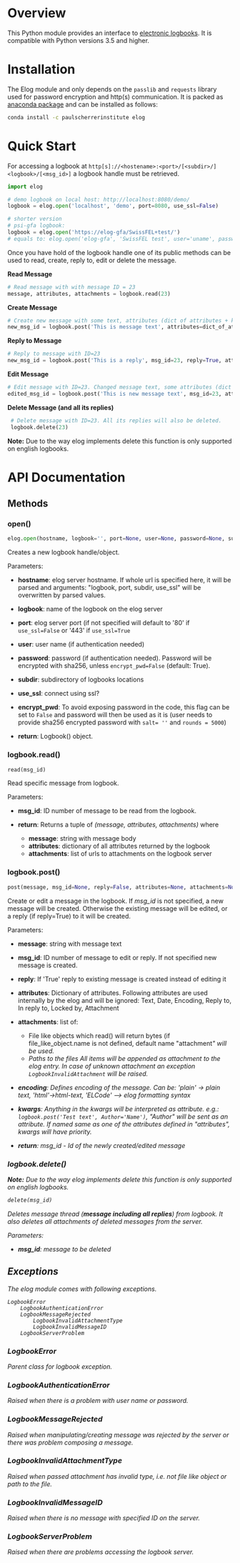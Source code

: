 # Overview
This Python module provides an interface to [electronic logbooks](https://midas.psi.ch/elog/). It is compatible with Python versions 3.5 and higher.

# Installation
The Elog module and only depends on the `passlib` and `requests` library used for password encryption and http(s) communication. It is packed as [anaconda package](https://anaconda.org/paulscherrerinstitute/elog) and can be installed as follows:

```bash
conda install -c paulscherrerinstitute elog
```

# Quick Start

For accessing a logbook at ```http[s]://<hostename>:<port>/[<subdir>/]<logbook>/[<msg_id>]``` a logbook handle must be retrieved.

```python
import elog

# demo logbook on local host: http://localhost:8080/demo/
logbook = elog.open('localhost', 'demo', port=8080, use_ssl=False)

# shorter version
# psi-gfa logbook:
logbook = elog.open('https://elog-gfa/SwissFEL+test/')
# equals to: elog.open('elog-gfa', 'SwissFEL test', user='uname', password='pass')  # defaults: use-ssl=True, port=443 (for ssl)
```

Once you have hold of the logbook handle one of its public methods can be used to read, create, reply to, edit or delete the message.

__Read Message__

 ``` python
 # Read message with with message ID = 23
 message, attributes, attachments = logbook.read(23)
 ```
__Create Message__

 ``` python
 # Create new message with some text, attributes (dict of attributes + kwargs) and attachments
 new_msg_id = logbook.post('This is message text', attributes=dict_of_attributes, attachments=list_of_attachments, attribute_as_param='value')
 ```

__Reply to Message__

 ```python
 # Reply to message with ID=23
 new_msg_id = logbook.post('This is a reply', msg_id=23, reply=True, attributes=dict_of_attributes, attachments=list_of_attachments, attribute_as_param='value')
 ```

__Edit Message__

 ```python
 # Edit message with ID=23. Changed message text, some attributes (dict of edited attributes + kwargs) and new attachments
 edited_msg_id = logbook.post('This is new message text', msg_id=23, attributes=dict_of_changed_attributes, attachments=list_of_new_attachments, attribute_as_param='new value')
 ```

__Delete Message (and all its replies)__

```python
 # Delete message with ID=23. All its replies will also be deleted.
 logbook.delete(23)
 ```

__Note:__ Due to the way elog implements delete this function is only supported on english logbooks.

# API Documentation
## Methods
### open()

```python
elog.open(hostname, logbook='', port=None, user=None, password=None, subdir='', use_ssl=True, encrypt_pwd=True))
```

Creates a new logbook handle/object.

Parameters:
- **hostname**: elog server hostname. If whole url is specified here, it will be parsed and arguments: "logbook, port, subdir, use_ssl" will be overwritten by parsed values.
- **logbook**: name of the logbook on the elog server
- **port**: elog server port (if not specified will default to '80' if ```use_ssl=False``` or '443' if ```use_ssl=True```
- **user**: user name (if authentication needed)
- **password**: password (if authentication needed). Password will be encrypted with sha256, unless ```encrypt_pwd=False``` (default: True).
- **subdir**: subdirectory of logbooks locations
- **use_ssl**: connect using ssl?
- **encrypt_pwd**: To avoid exposing password in the code, this flag can be set to ```False``` and password will then be used as it is (user needs to provide sha256 encrypted password with ```salt= ''``` and ```rounds = 5000```)

- **return**: Logbook() object.

### logbook.read()

```python
read(msg_id)
```

Read specific message from logbook.

Parameters:
- **msg_id**: ID number of message to be read from the logbook.

- **return**: Returns a tuple of *(message, attributes, attachments)* where
  - **message**: string with message body
  - **attributes**: dictionary of all attributes returned by the logbook
  - **attachments**: list of urls to attachments on the logbook server

### logbook.post()

```python
post(message, msg_id=None, reply=False, attributes=None, attachments=None, encoding='plain', **kwargs)
```

Create or edit a message in the logbook. If *msg_id* is not specified, a new message will be created. Otherwise the existing message will be edited, or a reply (if reply=True) to it will be created.

Parameters:
- **message**: string with message text
- **msg_id**: ID number of message to edit or reply. If not specified new message is created.
- **reply**: If 'True' reply to existing message is created instead of editing it
- **attributes**: Dictionary of attributes. Following attributes are used internally by the elog and will be ignored: Text, Date, Encoding, Reply to, In reply to, Locked by, Attachment
- **attachments**: list of:
  - File like objects which read() will return bytes (if file_like_object.name is not defined, default name "attachment<i>" will be used.
  - Paths to the files
 All items will be appended as attachment to the elog entry. In case of unknown attachment an exception ```LogbookInvalidAttachment``` will be raised.
- **encoding**: Defines encoding of the message. Can be: 'plain' -> plain text, 'html'->html-text, 'ELCode' --> elog formatting syntax
- **kwargs**: Anything in the kwargs will be interpreted as attribute. e.g.: `logbook.post('Test text', Author='Name')`, *"Author"* will be sent as an attribute. If named same as one of the
attributes defined in *"attributes"*, kwargs will have priority.

- **return**: *msg_id* - Id of the newly created/edited message

### logbook.delete()

__Note:__ Due to the way elog implements delete this function is only supported on english logbooks.

```python
delete(msg_id)
```

Deletes message thread (__message including all replies__) from logbook. It also deletes all attachments of deleted messages from the server.

Parameters:
- **msg_id**: message to be deleted

## Exceptions
The elog module comes with following exceptions.

```
LogbookError
    LogbookAuthenticationError
    LogbookMessageRejected
        LogbookInvalidAttachmentType
        LogbookInvalidMessageID
    LogbookServerProblem
```

### LogbookError

Parent class for logbook exception.

### LogbookAuthenticationError

Raised when there is a problem with user name or password.

### LogbookMessageRejected
Raised when manipulating/creating message was rejected by the server or there was problem composing a message.

### LogbookInvalidAttachmentType
Raised when passed attachment has invalid type, i.e. not file like object or path to the file.

### LogbookInvalidMessageID
Raised when there is no message with specified ID on the server.

### LogbookServerProblem
Raised when there are problems accessing the logbook server.
